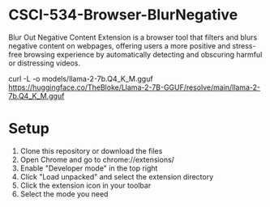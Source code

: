 # CSCI-534-Browser-BlurNegative
Blur Out Negative Content Extension is a browser tool that filters and blurs negative content on webpages, offering users a more positive and stress-free browsing experience by automatically detecting and obscuring harmful or distressing videos.

curl -L -o models/llama-2-7b.Q4_K_M.gguf https://huggingface.co/TheBloke/Llama-2-7B-GGUF/resolve/main/llama-2-7b.Q4_K_M.gguf

# Setup
1. Clone this repository or download the files
2. Open Chrome and go to chrome://extensions/
3. Enable "Developer mode" in the top right
4. Click "Load unpacked" and select the extension directory
5. Click the extension icon in your toolbar
6. Select the mode you need